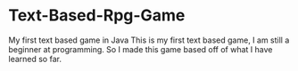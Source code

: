 # Text-Based-Rpg-Game
My first text based game in Java
This is my first text based game, I am still a beginner at programming. So I made this game based off of what I have learned so far.
